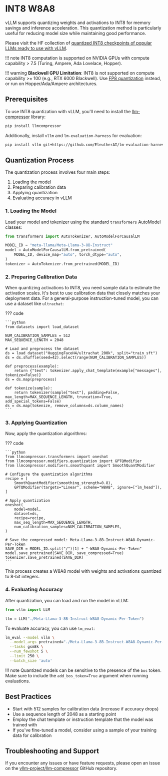 # INT8 W8A8

vLLM supports quantizing weights and activations to INT8 for memory savings and inference acceleration.
This quantization method is particularly useful for reducing model size while maintaining good performance.

Please visit the HF collection of [quantized INT8 checkpoints of popular LLMs ready to use with vLLM](https://huggingface.co/collections/neuralmagic/int8-llms-for-vllm-668ec32c049dca0369816415).

!!! note
    INT8 computation is supported on NVIDIA GPUs with compute capability > 7.5 (Turing, Ampere, Ada Lovelace, Hopper).

!!! warning
    **Blackwell GPU Limitation**: INT8 is not supported on compute capability >= 100 (e.g., RTX 6000 Blackwell). 
    Use [FP8 quantization](fp8.md) instead, or run on Hopper/Ada/Ampere architectures.

## Prerequisites

To use INT8 quantization with vLLM, you'll need to install the [llm-compressor](https://github.com/vllm-project/llm-compressor/) library:

```bash
pip install llmcompressor
```

Additionally, install `vllm` and `lm-evaluation-harness` for evaluation:

```bash
pip install vllm git+https://github.com/EleutherAI/lm-evaluation-harness.git@206b7722158f58c35b7ffcd53b035fdbdda5126d#egg=lm-eval[api]
```

## Quantization Process

The quantization process involves four main steps:

1. Loading the model
2. Preparing calibration data
3. Applying quantization
4. Evaluating accuracy in vLLM

### 1. Loading the Model

Load your model and tokenizer using the standard `transformers` AutoModel classes:

```python
from transformers import AutoTokenizer, AutoModelForCausalLM

MODEL_ID = "meta-llama/Meta-Llama-3-8B-Instruct"
model = AutoModelForCausalLM.from_pretrained(
    MODEL_ID, device_map="auto", torch_dtype="auto",
)
tokenizer = AutoTokenizer.from_pretrained(MODEL_ID)
```

### 2. Preparing Calibration Data

When quantizing activations to INT8, you need sample data to estimate the activation scales.
It's best to use calibration data that closely matches your deployment data.
For a general-purpose instruction-tuned model, you can use a dataset like `ultrachat`:

??? code

    ```python
    from datasets import load_dataset

    NUM_CALIBRATION_SAMPLES = 512
    MAX_SEQUENCE_LENGTH = 2048

    # Load and preprocess the dataset
    ds = load_dataset("HuggingFaceH4/ultrachat_200k", split="train_sft")
    ds = ds.shuffle(seed=42).select(range(NUM_CALIBRATION_SAMPLES))

    def preprocess(example):
        return {"text": tokenizer.apply_chat_template(example["messages"], tokenize=False)}
    ds = ds.map(preprocess)

    def tokenize(sample):
        return tokenizer(sample["text"], padding=False, max_length=MAX_SEQUENCE_LENGTH, truncation=True, add_special_tokens=False)
    ds = ds.map(tokenize, remove_columns=ds.column_names)
    ```

</details>

### 3. Applying Quantization

Now, apply the quantization algorithms:

??? code

    ```python
    from llmcompressor.transformers import oneshot
    from llmcompressor.modifiers.quantization import GPTQModifier
    from llmcompressor.modifiers.smoothquant import SmoothQuantModifier

    # Configure the quantization algorithms
    recipe = [
        SmoothQuantModifier(smoothing_strength=0.8),
        GPTQModifier(targets="Linear", scheme="W8A8", ignore=["lm_head"]),
    ]

    # Apply quantization
    oneshot(
        model=model,
        dataset=ds,
        recipe=recipe,
        max_seq_length=MAX_SEQUENCE_LENGTH,
        num_calibration_samples=NUM_CALIBRATION_SAMPLES,
    )

    # Save the compressed model: Meta-Llama-3-8B-Instruct-W8A8-Dynamic-Per-Token
    SAVE_DIR = MODEL_ID.split("/")[1] + "-W8A8-Dynamic-Per-Token"
    model.save_pretrained(SAVE_DIR, save_compressed=True)
    tokenizer.save_pretrained(SAVE_DIR)
    ```

This process creates a W8A8 model with weights and activations quantized to 8-bit integers.

### 4. Evaluating Accuracy

After quantization, you can load and run the model in vLLM:

```python
from vllm import LLM

llm = LLM("./Meta-Llama-3-8B-Instruct-W8A8-Dynamic-Per-Token")
```

To evaluate accuracy, you can use `lm_eval`:

```bash
lm_eval --model vllm \
  --model_args pretrained="./Meta-Llama-3-8B-Instruct-W8A8-Dynamic-Per-Token",add_bos_token=true \
  --tasks gsm8k \
  --num_fewshot 5 \
  --limit 250 \
  --batch_size 'auto'
```

!!! note
    Quantized models can be sensitive to the presence of the `bos` token. Make sure to include the `add_bos_token=True` argument when running evaluations.

## Best Practices

- Start with 512 samples for calibration data (increase if accuracy drops)
- Use a sequence length of 2048 as a starting point
- Employ the chat template or instruction template that the model was trained with
- If you've fine-tuned a model, consider using a sample of your training data for calibration

## Troubleshooting and Support

If you encounter any issues or have feature requests, please open an issue on the [vllm-project/llm-compressor](https://github.com/vllm-project/llm-compressor/issues) GitHub repository.
